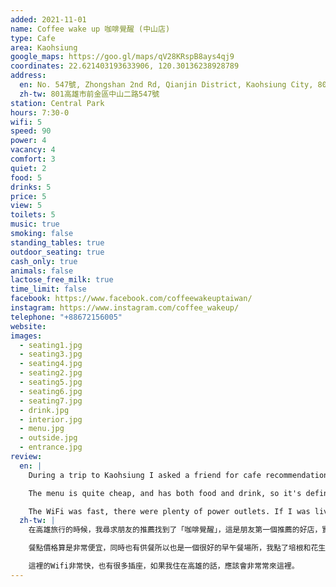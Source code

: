 ```yaml
---
added: 2021-11-01
name: Coffee wake up 咖啡覺醒 (中山店)
type: Cafe
area: Kaohsiung
google_maps: https://goo.gl/maps/qV28KRspB8ays4qj9
coordinates: 22.621403193633906, 120.30136238928789
address:
  en: No. 547號, Zhongshan 2nd Rd, Qianjin District, Kaohsiung City, 801
  zh-tw: 801高雄市前金區中山二路547號
station: Central Park
hours: 7:30-0
wifi: 5
speed: 90
power: 4
vacancy: 4
comfort: 3
quiet: 2
food: 5
drinks: 5
price: 5
view: 5
toilets: 5
music: true
smoking: false
standing_tables: true
outdoor_seating: true
cash_only: true
animals: false
lactose_free_milk: true
time_limit: false
facebook: https://www.facebook.com/coffeewakeuptaiwan/
instagram: https://www.instagram.com/coffee_wakeup/
telephone: "+88672156005"
website: 
images:
  - seating1.jpg
  - seating3.jpg
  - seating4.jpg
  - seating2.jpg
  - seating5.jpg
  - seating6.jpg
  - seating7.jpg
  - drink.jpg
  - interior.jpg
  - menu.jpg
  - outside.jpg
  - entrance.jpg
review:
  en: |
    During a trip to Kaohsiung I asked a friend for cafe recommendations. This was the first one he recommended, and it was definitely a great choice. The space is very large, feels modern and bright, with lots of natural light. There are plenty of seating options, and I especially liked the large worktables and the individual counter seats in the back (popular for working or studying).

    The menu is quite cheap, and has both food and drink, so it's definitely suitable for a working brunch/lunch. I tried the bacon & peanut butter toast, which was quite good.

    The WiFi was fast, there were plenty of power outlets. If I was living in Kaohsiung this would definitely be a regular spot!
  zh-tw: |
    在高雄旅行的時候，我尋求朋友的推薦找到了「咖啡覺醒」，這是朋友第一個推薦的好店，實際體驗也發現所言非虛，這是一個非常好的選擇。咖啡覺醒的空間非常大，整體給人明亮時尚的感覺，有非常多的自然光線透進來。一如往常的，我非常熱愛大型工作桌，和在後頭的獨立吧檯型座位，最能讓人專心，除此之外他們也有很多種座位可以選，適合各種不同的用途。

    餐點價格算是非常便宜，同時也有供餐所以也是一個很好的早午餐場所，我點了培根和花生醬吐司，味道非常好！

    這裡的Wifi非常快，也有很多插座，如果我住在高雄的話，應該會非常常來這裡。
---
```

